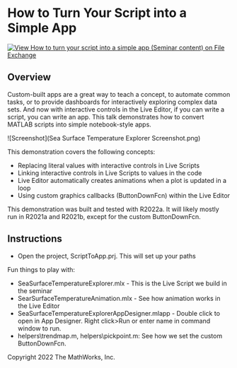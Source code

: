 # How to Turn Your Script into a Simple App

[![View How to turn your script into a simple app (Seminar content) on File Exchange](https://www.mathworks.com/matlabcentral/images/matlab-file-exchange.svg)](https://www.mathworks.com/matlabcentral/fileexchange/111190-how-to-turn-your-script-into-a-simple-app-seminar-content)

## Overview
Custom-built apps are a great way to teach a concept, to automate common tasks, or to provide dashboards for interactively exploring complex data sets. And now with interactive controls in the Live Editor, if you can write a script, you can write an app. This talk demonstrates how to convert MATLAB scripts into simple notebook-style apps.

![Screenshot](Sea Surface Temperature Explorer Screenshot.png)

This demonstration covers the following concepts:
* Replacing literal values with interactive controls in Live Scripts
* Linking interactive controls in Live Scripts to values in the code 
* Live Editor automatically creates animations when a plot is updated in a loop
* Using custom graphics callbacks (ButtonDownFcn) within the Live Editor

This demonstration was built and tested with R2022a. It will likely mostly run in R2021a and R2021b, except for the custom ButtonDownFcn.

## Instructions
* Open the project, ScriptToApp.prj. This will set up your paths

Fun things to play with:
* SeaSurfaceTemperatureExplorer.mlx - This is the Live Script we build in the seminar
* SearSurfaceTemperatureAnimation.mlx - See how animation works in the Live Editor
* SeaSurfaceTemperatureExplorerAppDesigner.mlapp - Double click to open in App Designer. Right click>Run or enter name in command window to run.
* helpers\trendmap.m, helpers\pickpoint.m: See how we set the custom ButtonDownFcn.

Copyright 2022 The MathWorks, Inc.
